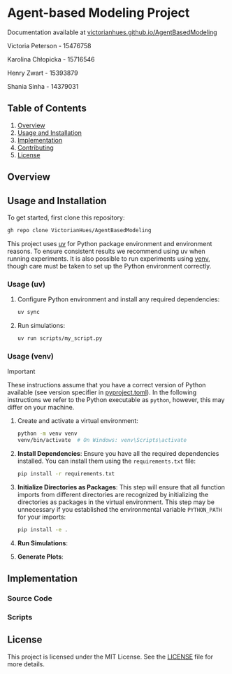 # Agent-based Modeling Project

Documentation available at [victorianhues.github.io/AgentBasedModeling](https://victorianhues.github.io/AgentBasedModeling/)

Victoria Peterson - 15476758

Karolina Chłopicka - 15716546

Henry Zwart - 15393879

Shania Sinha - 14379031

## Table of Contents

1. [Overview](#overview)
2. [Usage and Installation](#usage-and-installation)
3. [Implementation](#implementation)
4. [Contributing](CONTRIBUTING.md)
5. [License](#license)

## Overview

## Usage and Installation

To get started, first clone this repository:

```sh
gh repo clone VictorianHues/AgentBasedModeling
```

This project uses [uv](https://docs.astral.sh/uv/) for Python package environment and
environment reasons. To ensure consistent results we recommend using uv when 
running experiments. It is also possible to run experiments using 
[venv](https://docs.python.org/3/library/venv.html), though care must be taken to set up
the Python environment correctly.


### Usage (uv)

1. Configure Python environment and install any required dependencies:

    ```sh
    uv sync
    ```

2. Run simulations:

    ```sh
    uv run scripts/my_script.py
    ```

### Usage (venv)

> [!IMPORTANT]
> These instructions assume that you have a correct version of Python available 
> (see version specifier in [pyproject.toml](pyproject.toml)).
> In the following instructions we refer to the Python executable as `python`, 
> however, this may differ on your machine.

1. Create and activate a virtual environment:

    ```sh
    python -m venv venv
    venv/bin/activate  # On Windows: venv\Scripts\activate
    ```

2. **Install Dependencies**: Ensure you have all the required dependencies installed. You can install them using the `requirements.txt` file:

    ```sh
    pip install -r requirements.txt
    ```

3. **Initialize Directories as Packages**: This step will ensure that all function imports from different directories are recognized by initializing the directories as packages in the virtual environment. This step may be unnecessary if you established the environmental variable `PYTHON_PATH` for your imports:

    ```sh
    pip install -e .
    ```

4. **Run Simulations**: 

5. **Generate Plots**: 

## Implementation

### Source Code

### Scripts

## License

This project is licensed under the MIT License. See the [LICENSE](LICENSE) file for more details.
